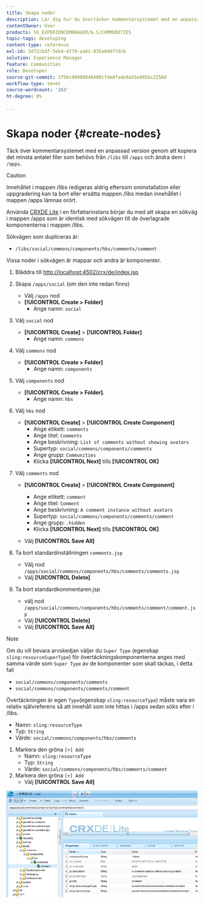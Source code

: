 ```yaml
---
title: Skapa noder
description: Lär dig hur du övertäcker kommentarsystemet med en anpassad version genom att kopiera det minsta antalet filer som behövs från /libs och redigera dem i /apps.
contentOwner: User
products: SG_EXPERIENCEMANAGER/6.5/COMMUNITIES
topic-tags: developing
content-type: reference
exl-id: 3d72cbdf-5eb4-477d-aa61-035a846f7dcb
solution: Experience Manager
feature: Communities
role: Developer
source-git-commit: 1f56c99980846400cfde8fa4e9a55e885bc2258d
workflow-type: tm+mt
source-wordcount: '263'
ht-degree: 0%

---
```


# Skapa noder {#create-nodes}

Täck över kommentarsystemet med en anpassad version genom att kopiera det minsta antalet filer som behövs från `/libs` till `/apps` och ändra dem i `/apps`.

>[!CAUTION]
>
>Innehållet i mappen /libs redigeras aldrig eftersom ominstallation eller uppgradering kan ta bort eller ersätta mappen /libs medan innehållet i mappen /apps lämnas orört.

Använda [CRXDE Lite](../../help/sites-developing/developing-with-crxde-lite.md) i en författarinstans börjar du med att skapa en sökväg i mappen /apps som är identisk med sökvägen till de överlagrade komponenterna i mappen /libs.

Sökvägen som dupliceras är:

* `/libs/social/commons/components/hbs/comments/comment`

Vissa noder i sökvägen är mappar och andra är komponenter.

1. Bläddra till [http://localhost:4502/crx/de/index.jsp](http://localhost:4502/crx/de/index.jsp)
1. Skapa `/apps/social` (om den inte redan finns)
   * Välj `/apps` nod
   * **[!UICONTROL Create > Folder]**
      * Ange namn: `social`
1. Välj `social` nod
   * **[!UICONTROL Create]** > **[!UICONTROL Folder]**
      * Ange namn: `commons`
1. Välj `commons` nod
   * **[!UICONTROL Create > Folder]**
      * Ange namn: `components`
1. Välj `components` nod
   * **[!UICONTROL Create > Folder]**.
      * Ange namn: `hbs`
1. Välj `hbs` nod
   * **[!UICONTROL Create]** > **[!UICONTROL Create Component]**
      * Ange etikett: `comments`
      * Ange titel: `Comments`
      * Ange beskrivning: `List of comments without showing avatars`
      * Supertyp: `social/commons/components/comments`
      * Ange grupp: `Communities`
      * Klicka **[!UICONTROL Next]** tills **[!UICONTROL OK]**
1. Välj `comments` nod

   * **[!UICONTROL Create]** > **[!UICONTROL Create Component]**

      * Ange etikett: `comment`
      * Ange titel: `Comment`
      * Ange beskrivning: `A comment instance without avatars`
      * Supertyp: `social/commons/components/comments/comment`
      * Ange grupp: `.hidden`
      * Klicka **[!UICONTROL Next]** tills **[!UICONTROL OK]**
   * Välj **[!UICONTROL Save All]**
1. Ta bort standardinställningen `comments.jsp`
   * Välj nod `/apps/social/commons/components/hbs/comments/comments.jsp`
   * Välj **[!UICONTROL Delete]**
1. Ta bort standardkommentaren.jsp
   * välj nod `/apps/social/commons/components/hbs/comments/comment/comment.jsp`
   * Välj **[!UICONTROL Delete]**
   * Välj **[!UICONTROL Save All]**

>[!NOTE]
>
>Om du vill bevara arvskedjan väljer du `Super Type` (egenskap `sling:resourceSuperType`) för övertäckningskomponenterna anges med samma värde som `Super Type` av de komponenter som skall täckas, i detta fall
>
>* `social/commons/components/comments`
>* `social/commons/components/comments/comment`

Övertäckningen är egen `Type`(egenskap `sling:resourceType`) måste vara en relativ självreferens så att innehåll som inte hittas i /apps sedan söks efter i /libs.
* Namn: `sling:resourceType`
* Typ: `String`
* Värde: `social/commons/components/hbs/comments`

1. Markera den gröna `[+] Add`
   * Namn: `sling:resourceType`
   * Typ: `String`
   * Värde: `social/commons/components/hbs/comments/comment`
1. Markera den gröna `[+] Add`
   * Välj **[!UICONTROL Save All]**

![create-nodes](assets/create-nodes.png)
